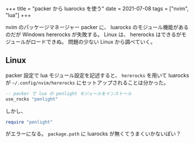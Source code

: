 +++
title = "packer から luarocks を使う"
date = 2021-07-08
tags = ["nvim", "lua"]
+++

nvim のパッケージマネージャー packer に、 luarocks のモジュール機能があるのだが Windows hererocks が失敗する。
Linux は、 hererocks はできるがモジュールがロードできぬ。
問題の少ない Linux から調べていく。

## Linux

packer 設定で lua モジュール設定を記述すると、 `hererocks` を用いて luarocks が `~/.config/nvim/hererocks` にセットアップされることは分かった。

```lua
-- packer で lua の penlight モジュールをインストール
use_rocks "penlight" 
```

しかし、

```lua
require "penlight"
```

がエラーになる。
`package.path` に luarocks が無くてうまくいかないぽい？

